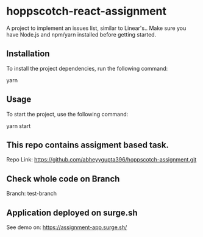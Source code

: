 # hoppscotch-react-assignment
A project to implement an issues list, similar to Linear's.. Make sure you have Node.js and npm/yarn installed before getting started.

## Installation
To install the project dependencies, run the following command:

yarn

## Usage

To start the project, use the following command:

yarn start

## This repo contains assigment based task.

Repo Link: https://github.com/abheyygupta396/hoppscotch-assignment.git

## Check whole code on Branch

Branch: test-branch

## Application deployed on surge.sh

See demo on: https://assignment-app.surge.sh/
